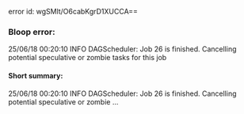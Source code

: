 error id: wgSMlt/O6cabKgrD1XUCCA==
### Bloop error:

25/06/18 00:20:10 INFO DAGScheduler: Job 26 is finished. Cancelling potential speculative or zombie tasks for this job
#### Short summary: 

25/06/18 00:20:10 INFO DAGScheduler: Job 26 is finished. Cancelling potential speculative or zombie ...